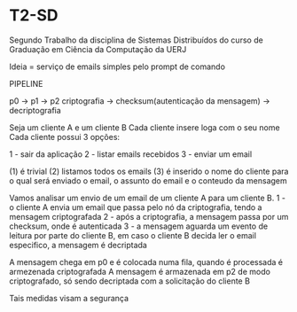 # T2-SD
Segundo Trabalho da disciplina de Sistemas Distribuídos do curso de Graduação em Ciência da Computação da UERJ

Ideia = serviço de emails simples pelo prompt de comando

PIPELINE

p0           ->                  p1                ->         p2
criptografia -> checksum(autenticação da mensagem) -> decriptografia

Seja um cliente A e um cliente B
Cada cliente insere loga com o seu nome
Cada cliente possui 3 opções:

  1 - sair da aplicação
  2 - listar emails recebidos
  3 - enviar um email
  
 (1) é trivial
 (2) listamos todos os emails
 (3) é inserido o nome do cliente para o qual será enviado o email, o assunto do email e o conteudo da mensagem
 
Vamos analisar um envio de um email de um cliente A para um cliente B.
1 - o cliente A envia um email que passa pelo nó da criptografia, tendo a mensagem criptografada
2 - após a criptografia, a mensagem passa por um checksum, onde é autenticada
3 - a mensagem aguarda um evento de leitura por parte do cliente B, em caso o cliente B decida ler o email especifico, a mensagem é decriptada

A mensagem chega em p0 e é colocada numa fila, quando é processada é armezenada criptografada
A mensagem é armazenada em p2 de modo criptografado, só sendo decriptada com a solicitação do cliente B

Tais medidas visam a segurança
